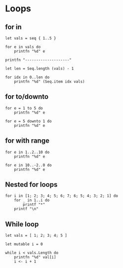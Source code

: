 # Loops

## for in

```F#
let vals = seq { 1..5 }

for e in vals do
    printfn "%d" e

printfn "--------------------"

let len = Seq.length (vals) - 1

for idx in 0..len do
    printfn "%d" (Seq.item idx vals)
```

## for to/downto

```F#
for e = 1 to 5 do
    printfn "%d" e

for e = 5 downto 1 do
    printfn "%d" e
```

## for with range

```F#
for e in 1..2..10 do
    printfn "%d" e

for e in 10..-2..0 do
    printfn "%d" e
```

## Nested for loops

```F#
for i in [1; 2; 3; 4; 5; 6; 7; 6; 5; 4; 3; 2; 1] do
    for _ in 1..i do
        printf "*"
    printf "\n"
```

## While loop

```F#
let vals = [ 1; 2; 3; 4; 5 ]

let mutable i = 0

while i < vals.Length do
    printfn "%d" val[i]
    i <- i + 1
```
